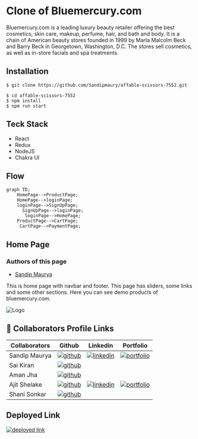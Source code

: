 # Clone of Bluemercury.com

Bluemercury.com is a leading luxury beauty retailer offering the best cosmetics, skin care, makeup, perfume, hair, and bath and body.
It is a chain of American beauty stores founded in 1999 by Marla Malcolm Beck and Barry Beck in Georgetown, Washington, D.C. The stores sell cosmetics, as well as in-store facials and spa treatments.


## Installation

```
$ git clone https://github.com/Sandipmaury/affable-scissors-7552.git
```
```
$ cd affable-scissors-7552
$ npm install
$ npm run start
```

## Teck Stack

- React
- Redux
- NodeJS
- Chakra UI


## Flow

```mermaid
graph TD;
    HomePage-->ProductPage;
    HomePage-->loginPage;
    loginPage-->SignUpPage;
      SignUpPage-->loginPage;
       loginPage-->HomePage;
    ProductPage-->CartPage;
     CartPage-->PaymentPage; 
```

## Home Page
### Authors of this page

-  [Sandip Maurya](https://github.com/Sandipmaury)

This is home page with navbar and footer. This page has sliders, some links and some other 
sections. Here you can see demo products of bluemercury.com.

![Logo](https://i.im.ge/2022/10/02/1WbcEy.sfddsfsdfsdfs.png)

## 🔗 Collaborators Profile Links
| Collaborators  | Github  |  Linkedin   | Portfolio   |
| ---------- | -----------|------------|---------- |
| Sandip Maurya | [![github](https://img.shields.io/badge/github-1DA1F2?style=for-the-badge&logo=github&logoColor=white)](https://github.com/Sandipmaury/)  |  [![linkedin](https://img.shields.io/badge/linkedin-0A66C2?style=for-the-badge&logo=linkedin&logoColor=white)](https://www.linkedin.com/in/sandip-maurya-003066235/) | [![portfolio](https://img.shields.io/badge/my_portfolio-000?style=for-the-badge&logo=ko-fi&logoColor=white)](https://sandipmaury.github.io/Sandipmaurya-portfolio/) |
| Sai Kiran | [![github](https://img.shields.io/badge/github-1DA1F2?style=for-the-badge&logo=github&logoColor=white)](https://github.com/saikiran11461)   
| Aman Jha | [![github](https://img.shields.io/badge/github-1DA1F2?style=for-the-badge&logo=github&logoColor=white)](https://github.com/jhaaman1) | 
| Ajit Shelake | [![github](https://img.shields.io/badge/github-1DA1F2?style=for-the-badge&logo=github&logoColor=white)](https://github.com/ashelake)| [![linkedin](https://img.shields.io/badge/linkedin-0A66C2?style=for-the-badge&logo=linkedin&logoColor=white)](https://www.linkedin.com/in/ashelake/) | [![portfolio](https://img.shields.io/badge/my_portfolio-000?style=for-the-badge&logo=ko-fi&logoColor=white)](https://ashelake.github.io/) 
| Shani Sonkar | [![github](https://img.shields.io/badge/github-1DA1F2?style=for-the-badge&logo=github&logoColor=white)](https://github.com/shanikkt)| 



## Deployed Link
 [![deployed link](https://img.shields.io/badge/Deployed_Link-000?style=for-the-badge&logo=ko-fi&logoColor=white)](https://affable-scissors-7552-psi.vercel.app/)

